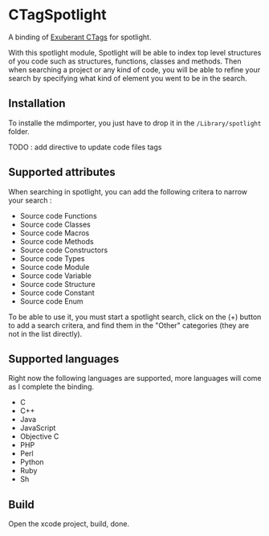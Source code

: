 
CTagSpotlight
=============

A binding of [Exuberant CTags](http://ctags.sourceforge.net/) for spotlight.

With this spotlight module, Spotlight will be able to index top level structures
of you code such as structures, functions, classes and methods. Then when searching
a project or any kind of code, you will be able to refine your search by specifying
what kind of element you went to be in the search.

Installation
------------
To installe the mdimporter, you just have to drop it in
the `/Library/spotlight` folder.

TODO : add directive to update code files tags

Supported attributes
--------------------
When searching in spotlight, you can add the following critera to
narrow your search :

 * Source code Functions
 * Source code Classes
 * Source code Macros
 * Source code Methods
 * Source code Constructors
 * Source code Types
 * Source code Module
 * Source code Variable
 * Source code Structure
 * Source code Constant
 * Source code Enum

To be able to use it, you must start a spotlight search, click
on the (+) button to add a search critera, and find them in
the "Other" categories (they are not in the list directly).

Supported languages
-------------------
Right now the following languages are supported, more languages
will come as I complete the binding.

 * C
 * C++
 * Java
 * JavaScript
 * Objective C
 * PHP
 * Perl
 * Python
 * Ruby
 * Sh

Build
-----
Open the xcode project, build, done.

